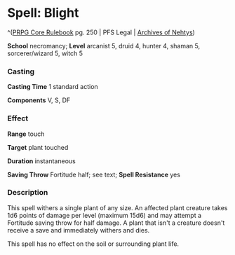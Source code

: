 # Spell: Blight

^([PRPG Core Rulebook][ss-blight] pg. 250 | PFS Legal | [Archives of Nehtys][sn-blight])

**School** necromancy; **Level** arcanist 5, druid 4, hunter 4, shaman 5, sorcerer/wizard 5, witch 5

### Casting

**Casting Time** 1 standard action  

**Components** V, S, DF

### Effect

**Range** touch  

**Target** plant touched  

**Duration** instantaneous  

**Saving Throw** Fortitude half; see text; **Spell Resistance** yes

### Description

This spell withers a single plant of any size. An affected plant creature takes 1d6 points of damage per level (maximum 15d6) and may attempt a Fortitude saving throw for half damage. A plant that isn't a creature doesn't receive a save and immediately withers and dies.  

This spell has no effect on the soil or surrounding plant life.

[ss-blight]: http://paizo.com/pathfinderRPG/v57
[sn-blight]: http://www.archivesofnethys.com/SpellDisplay.aspx?ItemName=Blight